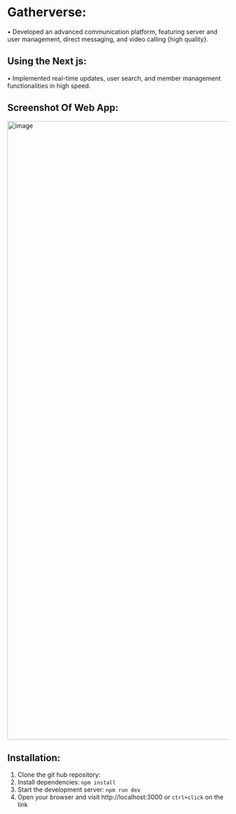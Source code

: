 # Gatherverse:

• Developed an advanced communication platform, featuring server and user management, direct messaging, and video
calling {high quality}.

## Using the Next js:

• Implemented real-time updates, user search, and member management functionalities in high speed.

## Screenshot Of Web App:

<img width="1408" alt="image" 
 src="https://utfs.io/f/mJvRnIkXEid5hKFM7btuSbW2FIKR9CTzktOLxgM7f5Gque3a">

 ## Installation:

 1. Clone the git hub repository:
 2. Install dependencies: `npm install`
 3. Start the development server: `npm run dev`
 4. Open your browser and visit http://localhost:3000 or `ctrl+click` on the link

